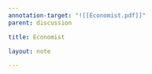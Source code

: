 ```yaml
---
annotation-target: "![[Economist.pdf]]"
parent: discussion

title: Economist

layout: note

---
```

